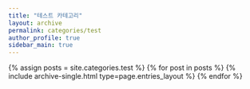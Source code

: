 ```yaml
---
title: "테스트 카테고리"
layout: archive
permalink: categories/test
author_profile: true
sidebar_main: true
---
```



{% assign posts = site.categories.test %}
{% for post in posts %} {% include archive-single.html type=page.entries_layout %} {% endfor %}